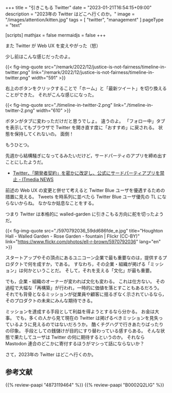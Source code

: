 +++
title = "引きこもる Twitter"
date =  "2023-01-21T16:54:15+09:00"
description = "2023年の Twitter はどこへ行くのか。"
image = "/images/attention/kitten.jpg"
tags = [ "twitter", "management" ]
pageType = "text"

[scripts]
  mathjax = false
  mermaidjs = false
+++

また Twitter が Web UX を変えやがった（怒）

少し前はこんな感じだったのよ。

{{< fig-img-quote src="/remark/2022/12/justice-is-not-fairness/timeline-in-twitter.png" link="/remark/2022/12/justice-is-not-fairness/timeline-in-twitter.png" width="591" >}}

右上のボタンをクリックすることで「ホーム」と「最新ツイート」を切り換えることができた。
それがこんな感じになった。

{{< fig-img-quote src="./timeline-in-twitter-2.png" link="./timeline-in-twitter-2.png" width="610" >}}

ボタンがタブに変わっただけだと思うでしょ。
違うのよ。
「フォロー中」タブを表示してもブラウザで Twitter を開き直す度に「おすすめ」に戻される。
状態を保持してくれないの。
面倒！

もうひとつ。

先週から結構騒ぎになってるみたいだけど，サードパーティのアプリを締め出すことにしたようだ。

- [Twitter、「開発者契約」を密かに改定し、公式にサードパーティアプリを禁止 - ITmedia NEWS](https://www.itmedia.co.jp/news/articles/2301/20/news101.html)

前述の Web UX の変更と併せて考えると Twitter Blue ユーザを優遇するための措置に見える。
Tweets を時系列に並べたら Twitter Blue ユーザ優先の TL にならないからね。
なかなか姑息なことをする。

つまり Twitter は本格的に walled-garden に引きこもる方向に舵を切ったようだ。

{{< fig-img-quote src="./5970792036_59dd686fde_e.jpg" title="Houghton Hall - Walled Garden - Rose Garden - fountain | Flickr (CC-BY)" link="https://www.flickr.com/photos/ell-r-brown/5970792036" lang="en" >}}

スタートアップやその頂点にあるユニコーン企業で最も重要なのは，提供するプロダクトで何を成すか，である。
すなわち，その企業・組織が掲げる「ミッション」は何かということだ。
そして，それを支える「文化」が最も重要。

でも，企業・組織のオーナーが変われば文化も変わる。
これは仕方ない。
その過程で大幅な「再構築」が行われ，一時的に価値を落とすこともあるだろう。
それでも背骨となるミッションが従業員や顧客に揺るぎなく示されているなら，そのプロダクトの未来にみんな期待できる。

ミッションを達成する手段として利益を得ようとするなら分かる。
お金は大事。
でも，多くの人から見て現在の Twitter は掲げるべきミッションを見失っているように見えるのではないだろうか。
酷くチグハグで行きあたりばったりの印象。
手段としての銭儲けが目的にすり替わっている感すらある。
そんな状態で果たしてユーザは Twitter の何に期待するというのか。
それなら Mastodon 連合のどこかに寄付するほうがマシって話にならないか？

さて，2023年の Twitter はどこへ行くのか。

## 参考文献

{{% review-paapi "4873119464" %}} <!-- ユニコーン企業のひみつ -->
{{% review-paapi "B0002Q2LIG" %}} <!-- プリンプリン物語 -->
